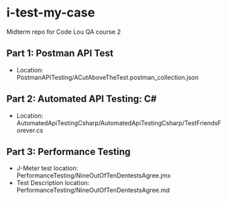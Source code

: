 # i-test-my-case
Midterm repo for Code Lou QA course 2

## Part 1: Postman API Test
- Location: PostmanAPITesting/ACutAboveTheTest.postman_collection.json

## Part 2: Automated API Testing: C#
- Location: AutomatedApiTestingCsharp/AutomatedApiTestingCsharp/TestFriendsForever.cs

## Part 3: Performance Testing
- J-Meter test location: PerformanceTesting/NineOutOfTenDentestsAgree.jmx
- Test Description location: PerformanceTesting/NineOutOfTenDentestsAgree.md
